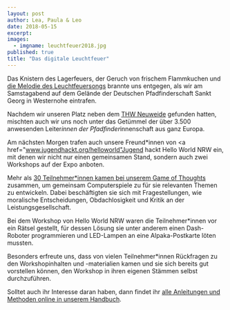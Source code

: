 ```yaml
---
layout: post
author: Lea, Paula & Leo
date: 2018-05-15
excerpt: 
images:
  - imgname: leuchtfeuer2018.jpg
published: true
title: "Das digitale Leuchtfeuer"
---
```


Das Knistern des Lagerfeuers, der Geruch von frischem Flammkuchen und <a href="https://dpsg.de/fileadmin/daten/aktionen/leuchtfeuer/Dokumente/McKev%20feat.%20Trici%20-%20Leuchtfeuer.mp3">die Melodie des Leuchtfeuersongs</a> brannte uns entgegen, als wir am Samstagabend auf dem Gelände der Deutschen Pfadfinderschaft Sankt Georg in Westernohe eintrafen. 

Nachdem wir unseren Platz neben dem <a href="https://twitter.com/woLeonard/status/990318410687971329">THW Neuweide</a> gefunden hatten, mischten auch wir uns noch unter das Getümmel der über 3.500 anwesenden Leiter*innen der Pfadfinder*innenschaft aus ganz Europa. 

Am nächsten Morgen trafen auch unsere Freund*innen von <a href="www.jugendhackt.org/helloworld"Jugend hackt Hello World NRW</a> ein, mit denen wir nicht nur einen gemeinsamen Stand, sondern auch zwei Workshops auf der Expo anboten.

Mehr als <a href="https://twitter.com/demokratielabs/status/990583440964816897">30 Teilnehmer*innen kamen bei unserem Game of Thoughts</a> zusammen, um gemeinsam Computerspiele zu für sie relevanten Themen zu entwickeln. Dabei beschäftigten sie sich mit Fragestellungen, wie moralische Entscheidungen, Obdachlosigkeit und Kritik an der Leistungsgesellschaft.

Bei dem Workshop von Hello World NRW waren die Teilnehmer*innen vor ein Rätsel gestellt, für dessen Lösung sie unter anderem einen Dash-Roboter programmieren und LED-Lampen an eine Alpaka-Postkarte löten mussten.

Besonders erfreute uns, dass von vielen Teilnehmer*innen Rückfragen zu den Workshopinhalten und -materialien kamen und sie sich bereits gut vorstellen können, den Workshop in ihren eigenen Stämmen selbst durchzuführen. 

Solltet auch ihr Interesse daran haben, dann findet ihr <a href="https://handbuch.demokratielabore.de">alle Anleitungen und Methoden online in unserem Handbuch</a>.
